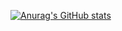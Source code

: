 
[![Anurag's GitHub stats](https://github-readme-stats.vercel.app/api?username=MishaSok&theme=radical)](https://github.com/anuraghazra/github-readme-stats)

